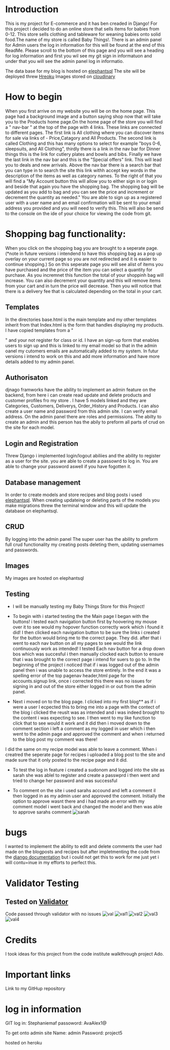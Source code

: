 # Introduction

This is my project for E-commerce and it has ben creaded in Django! For this project i decided to do an online store that sells items for babies from 0-12. This store sells clothing and tableware for weaning babies onto solid food.The name of my store is called Baby Things!.
There is an admin panel for Admin users the log in information for this will be found at the end of this ReadMe. Please scroll to the bottom of this page and you will see a heading for log information and first you wil see my git sign in informatuon and under that you will see the admin panel log in informatio.

The data base for my blog is hosted on [elephantsql](https://www.elephantsql.com/) 
The site will be deployed threw [Hreoku](https://id.heroku.com/)
Images stored on [cloudinary](https://cloudinary.com)

# How to begin
 When you first arrive on my website you will be on the home page. This page had a background image and a button saying shop now that will take you to the Products home page.On the home page of the store you will find a " nav-bar " at the top of the page with 4 links. These links are connected to different pages. The first link is All clothing where you can discover items for sale via links of - Price,Catagory and All Products. The second link is called Clothing and this has many options to select for example "boys 0-6, sleepsuits, and All Clothing", thirdly there is a link in the nav bar for Dinner things this is the link for cutlery plates and bowls and bibs. Finally we have the last link in the nav bar and this is the "Special offers" link. This will lead you to deals and new arrivals. Above the nav bar there is a search bar that you can type in to search the site this link withh accept key words in the description of the items as well as category names. To the right of that you will find a "My Account button this will allow you to either sign in or login and beside that again you have the shopping bag. The shopping bag will be updated as you add to bag and you can see the price and increment or decrement the quantity as needed." You are able to sign up as a registered user with a user name and an email confirmation will be sent to your email address you provided and you will need to verify this. This will also be send to the console on the ide of your choice for viewing the code from git.

# Shopping bag functionality:
When you click on the shopping bag you are brought to a seperate page. (*note in future versions i intendend to have this shopping bag as a pop up overlay on your current page so you are not redirected and it is easier to continue shopping.)
So on this seperate page you will see alist of items you have purchased and the price of the item you can select a quantity for purchase. As you incremnet this function the total of your shoppinh bag will increase. You can also decrement your quantity and this will remove items from your cart and in turn the price will decrease. Then you will notice that there is a delivery fee that is calculated depending on the total in your cart.

## Templates

In the directories base.html is the main template and my other templates inherit from that 
Index.html is the form that handles displaying my products. I have copied templates from a "<p>" and your not register for class or id. I have an sign-up form that enables users to sign up and this is linked to my email model so that in the admin oanel my cutomers emails are automatically added to my system. In futur versions i intend to work on this and add more information and have more details added to my admin panel.

## Authorisaton

djnago framworks have the ability to implement an admin feature on the backend, from here i can create read update and delete products and customer profiles fro my store . I have 5 models linked and they are Categories, Customers, Deliverys, Order_History and Products. I can also create a user name and password from this admin site. I can verify email address. On the admin panel there are roles and permissions. The abilty to create an admin and this person has the abily to preform all parts of crud on the site for each model. 

## Login and Registration

Threw Django i implemented login/logout abiliies and the ability to register as a user for the site.  you are able to create a passowrd to log in. You are able to change your password aswell if you have fogotten it.

## Database management

In order to create models and store recipes and blog posts i used [elephantsql](https://www.elephantsql.com/). When creating updateing or deleting parts of the models you make migrations threw the terminal window and this will update the database on elephantsql. 

## CRUD

By logging into the admin panel The super user has the ability to preform full crud functionality my creating posts deleting them, updating usernames and passwords. 

## Images
My images are hosted on elephantsql

## Testing

* I will be manually testing my Baby Things Store for this Project!

* To begin with i started testing the the Main page I began with the buttons! i tested each navigation button first by hoovering my mouse over it to see would my hopover function correctly work which i found it did! I then clicked each
navigation button to be sure the links i created for the button would bring me to the correct page. They did. 
after that i went to each nav button on all my pages to see would the link continuously work as intended! I tested Each nav button for a drop down bos which was succesful i then manually clocked each button to ensure that i was brought to the correct page i intend for suers to go to. In the beginning of the project i noticed that if i was logged out of the admin panel then i was unable to access the store entirely. In the end it was a spelling error of the top pagenav header,html page for the accounts.signup link, once i corrected this there was no issues for signing in and out of the store either logged in or out from the admin panel.


* Next i moved on to the blog page. I clicked into my first blog** as if i were a user I ecpected this to bring me into a page with the contect of the blog i clicked the reuslt was as intended and i was indeed brought to the content i was expecting to see. I then went to my like function to click that to see would it work and it did then i moved down to the comment section i left a comment as my logged in user which i then went to the admin page and approved the comment and when i returned to the blog post my comment was there!

I did the same on my recipe model was able to leave a comment. When i creatred the seperate page for recipes i uploaded a blog post to the site and made sure that it only posted to the recipe page and it did.

* To test the log in feature i created a sudonom and logged into the site as sarah she was ablel to register and create a passwprd i then went and tried to change her password and was successful

* To comment on the site i used sarahs accound and left a comment iI then logged in as my admin user and approved the comment. Initially the option to approve wasnt there and i had made an error with my comment model i went back and changed the model and then was able to approve sarahs comment 
![sarah](images/sarah.png)

# bugs

I wanted to implement the ability to edit and delete comments the user had made on the blogposts and recipes but after impletmenting the code from the [django documentation](https://docs.djangoproject.com/en/5.0/) but i could not get this to work for me just yet i will contu=inue in my efforts to perfect this.

# Validator Testing

## Tested on [Validator](https://pep8ci.herokuapp.com/)
Code passed through validator with no issues
![val](images/val.png)
![val1](images/val1.png)
![val2](images/val2.png)
![val3](images/val3.png)
![val4](images/val4.png)


# Credits 
I took ideas for this project from the code institute walkthrough project Ado. 

# Important links
Link to my GitHup repository

# log in information

GIT log in: Stephaniemaf
passoword: AvaAlex1@

To get onto admin site 
Name: admin
Password: project5


hosted on heroku